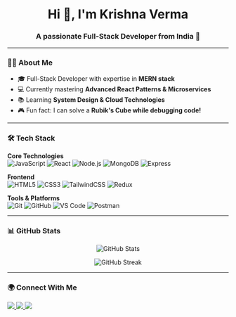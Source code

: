<h1 align="center">Hi 👋, I'm Krishna Verma</h1>
<h3 align="center">A passionate Full-Stack Developer from India 🚀</h3>

---

### 👨‍💻 About Me
- 🎓 Full-Stack Developer with expertise in **MERN stack**
- 💻 Currently mastering **Advanced React Patterns & Microservices**
- 📚 Learning **System Design & Cloud Technologies**
- 🎮 Fun fact: I can solve a **Rubik's Cube while debugging code!**

---

### 🛠️ Tech Stack

**Core Technologies**  
![JavaScript](https://img.shields.io/badge/-JavaScript-black?style=flat-square&logo=javascript) 
![React](https://img.shields.io/badge/-React-black?style=flat-square&logo=react) 
![Node.js](https://img.shields.io/badge/-Node.js-black?style=flat-square&logo=node.js) 
![MongoDB](https://img.shields.io/badge/-MongoDB-black?style=flat-square&logo=mongodb) 
![Express](https://img.shields.io/badge/-Express-black?style=flat-square&logo=express)

**Frontend**  
![HTML5](https://img.shields.io/badge/-HTML5-black?style=flat-square&logo=html5) 
![CSS3](https://img.shields.io/badge/-CSS3-black?style=flat-square&logo=css3) 
![TailwindCSS](https://img.shields.io/badge/-TailwindCSS-black?style=flat-square&logo=tailwind-css) 
![Redux](https://img.shields.io/badge/-Redux-black?style=flat-square&logo=redux)

**Tools & Platforms**  
![Git](https://img.shields.io/badge/-Git-black?style=flat-square&logo=git) 
![GitHub](https://img.shields.io/badge/-GitHub-black?style=flat-square&logo=github) 
![VS Code](https://img.shields.io/badge/-VSCode-black?style=flat-square&logo=visual-studio-code) 
![Postman](https://img.shields.io/badge/-Postman-black?style=flat-square&logo=postman) 

---

### 📊 GitHub Stats

<p align="center">
  <img src="https://github-readme-stats.vercel.app/api?username=krishnaverma&show_icons=true&theme=tokyonight" alt="GitHub Stats" />
</p>

<p align="center">
  <img src="https://github-readme-streak-stats.herokuapp.com/?user=krishnaverma&theme=tokyonight" alt="GitHub Streak" />
</p>

---

### 🌍 Connect With Me

<p align="left">
  <a href="https://linkedin.com/in/your-linkedin" target="blank">
    <img src="https://img.shields.io/badge/-LinkedIn-blue?style=flat-square&logo=linkedin" />
  </a>
  <a href="https://twitter.com/your-twitter" target="blank">
    <img src="https://img.shields.io/badge/-Twitter-blue?style=flat-square&logo=twitter" />
  </a>
  <a href="https://portfolio.com" target="blank">
    <img src="https://portfolio-ijzi.vercel.app/" />
  </a>
</p>




